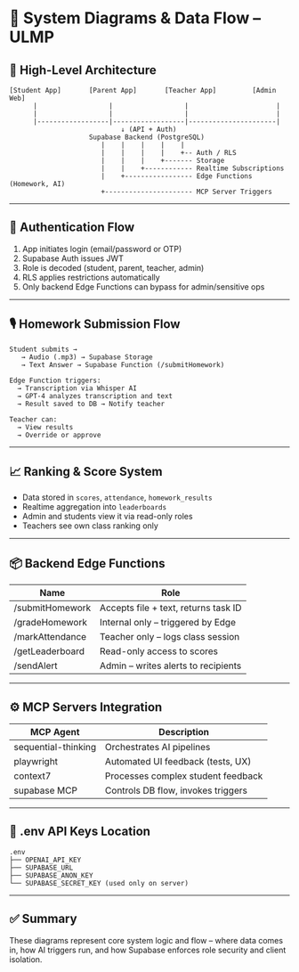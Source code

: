 # 🧭 System Diagrams & Data Flow – ULMP

## 🔁 High-Level Architecture
```
[Student App]       [Parent App]       [Teacher App]         [Admin Web]
      |                  |                  |                      |
      |                  |                  |                      |
      |------------------|------------------|----------------------|
                            ↓ (API + Auth)
                    Supabase Backend (PostgreSQL)
                       |    |    |    |    |
                       |    |    |    |    +-- Auth / RLS
                       |    |    |    +------- Storage
                       |    |    +------------ Realtime Subscriptions
                       |    +----------------- Edge Functions (Homework, AI)
                       +---------------------- MCP Server Triggers
```

---

## 🔐 Authentication Flow
1. App initiates login (email/password or OTP)
2. Supabase Auth issues JWT
3. Role is decoded (student, parent, teacher, admin)
4. RLS applies restrictions automatically
5. Only backend Edge Functions can bypass for admin/sensitive ops

---

## 🎙 Homework Submission Flow
```
Student submits →
   → Audio (.mp3) → Supabase Storage
   → Text Answer → Supabase Function (/submitHomework)

Edge Function triggers:
  → Transcription via Whisper AI
  → GPT-4 analyzes transcription and text
  → Result saved to DB → Notify teacher

Teacher can:
  → View results
  → Override or approve
```

---

## 📈 Ranking & Score System
- Data stored in `scores`, `attendance`, `homework_results`
- Realtime aggregation into `leaderboards`
- Admin and students view it via read-only roles
- Teachers see own class ranking only

---

## 📦 Backend Edge Functions
| Name                | Role                        |
|---------------------|-----------------------------|
| /submitHomework     | Accepts file + text, returns task ID |
| /gradeHomework      | Internal only – triggered by Edge |
| /markAttendance     | Teacher only – logs class session |
| /getLeaderboard     | Read-only access to scores |
| /sendAlert          | Admin – writes alerts to recipients |

---

## ⚙️ MCP Servers Integration
| MCP Agent           | Description                          |
|---------------------|--------------------------------------|
| sequential-thinking | Orchestrates AI pipelines            |
| playwright          | Automated UI feedback (tests, UX)    |
| context7            | Processes complex student feedback   |
| supabase MCP        | Controls DB flow, invokes triggers   |

---

## 🔑 .env API Keys Location
```
.env
├── OPENAI_API_KEY
├── SUPABASE_URL
├── SUPABASE_ANON_KEY
└── SUPABASE_SECRET_KEY (used only on server)
```

---

## ✅ Summary
These diagrams represent core system logic and flow – where data comes in, how AI triggers run, and how Supabase enforces role security and client isolation.

